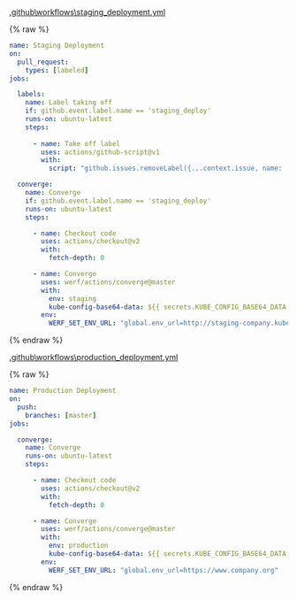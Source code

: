 <div class="details active">
<a href="javascript:void(0)" class="details__summary">.github\workflows\staging_deployment.yml</a>
<div class="details__content" markdown="1">

{% raw %}
```yaml
name: Staging Deployment
on:
  pull_request:
    types: [labeled]
jobs:

  labels:
    name: Label taking off
    if: github.event.label.name == 'staging_deploy'
    runs-on: ubuntu-latest
    steps:
      
      - name: Take off label
        uses: actions/github-script@v1
        with:
          script: "github.issues.removeLabel({...context.issue, name: '${{ github.event.label.name }}' })"

  converge:
    name: Converge
    if: github.event.label.name == 'staging_deploy'
    runs-on: ubuntu-latest
    steps:

      - name: Checkout code
        uses: actions/checkout@v2
        with:
          fetch-depth: 0

      - name: Converge
        uses: werf/actions/converge@master
        with:
          env: staging
          kube-config-base64-data: ${{ secrets.KUBE_CONFIG_BASE64_DATA }}
        env:
          WERF_SET_ENV_URL: "global.env_url=http://staging-company.kube.DOMAIN"
```
{% endraw %}

</div>
</div>

<div class="details active">
<a href="javascript:void(0)" class="details__summary">.github\workflows\production_deployment.yml</a>
<div class="details__content" markdown="1">

{% raw %}
```yaml
name: Production Deployment
on:
  push:
    branches: [master]
jobs:

  converge:
    name: Converge
    runs-on: ubuntu-latest
    steps:

      - name: Checkout code
        uses: actions/checkout@v2
        with:
          fetch-depth: 0

      - name: Converge
        uses: werf/actions/converge@master
        with:
          env: production
          kube-config-base64-data: ${{ secrets.KUBE_CONFIG_BASE64_DATA }}
        env:
          WERF_SET_ENV_URL: "global.env_url=https://www.company.org"
```
{% endraw %}

</div>
</div>